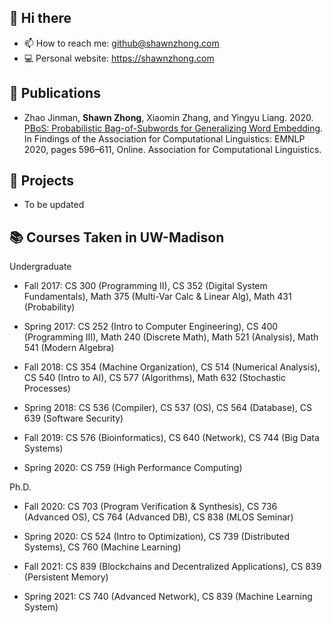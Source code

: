 ## 👋 Hi there

- 📫 How to reach me: github@shawnzhong.com
- 💻 Personal website: https://shawnzhong.com

## 📝 Publications
- Zhao Jinman, **Shawn Zhong**, Xiaomin Zhang, and Yingyu Liang. 2020. [PBoS: Probabilistic Bag-of-Subwords for Generalizing Word Embedding](https://aclanthology.org/2020.findings-emnlp.53/). In Findings of the Association for Computational Linguistics: EMNLP 2020, pages 596–611, Online. Association for Computational Linguistics.

## 🧰 Projects

- To be updated

## 📚 Courses Taken in UW-Madison 

Undergraduate
- Fall 2017: CS 300 (Programming II), CS 352 (Digital System Fundamentals), Math 375 (Multi-Var Calc & Linear Alg), Math 431 (Probability)

- Spring 2017: CS 252 (Intro to Computer Engineering), CS 400 (Programming III), Math 240 (Discrete Math), Math 521 (Analysis), Math 541 (Modern Algebra)

- Fall 2018: CS 354 (Machine Organization), CS 514 (Numerical Analysis), CS 540 (Intro to AI), CS 577 (Algorithms), Math 632 (Stochastic Processes)

- Spring 2018: CS 536 (Compiler), CS 537 (OS), CS 564 (Database), CS 639 (Software Security) 

- Fall 2019: CS 576 (Bioinformatics), CS 640 (Network), CS 744 (Big Data Systems)

- Spring 2020: CS 759 (High Performance Computing)

Ph.D.
- Fall 2020: CS 703 (Program Verification & Synthesis), CS 736 (Advanced OS), CS 764 (Advanced DB), CS 838 (MLOS Seminar)

- Spring 2020: CS 524 (Intro to Optimization), CS 739 (Distributed Systems), CS 760 (Machine Learning)

- Fall 2021: CS 839 (Blockchains and Decentralized Applications), CS 839 (Persistent Memory)

- Spring 2021: CS 740 (Advanced Network), CS 839 (Machine Learning System)

